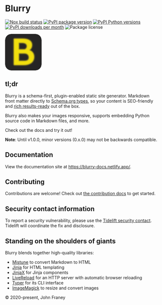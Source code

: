 # Blurry

[![Nox build status](https://github.com/blurry-dev/blurry/actions/workflows/github-actions-nox.yml/badge.svg?branch=main)](https://github.com/blurry-dev/blurry/actions/workflows/github-actions-nox.yml)
[![PyPI package version](https://img.shields.io/pypi/v/blurry-cli.svg)](https://pypi.org/project/blurry-cli/)
[![PyPI Python versions](https://img.shields.io/pypi/pyversions/blurry-cli.svg)](https://pypi.org/project/blurry-cli/)
[![PyPI downloads per month](https://img.shields.io/pypi/dm/blurry-cli.svg)](https://pypi.python.org/pypi/blurry-cli/)
![Package license](https://img.shields.io/github/license/blurry-dev/blurry.svg)

![Blurry logo](docs/content/favicon.png)

## tl;dr

Blurry is a schema-first, plugin-enabled static site generator.
Markdown front matter directly to [Schema.org types](https://schema.org/docs/full.html), so your content is SEO-friendly and [rich results-ready](https://developers.google.com/search/docs/appearance/structured-data/search-gallery) out of the box.

Blurry also makes your images responsive, supports embedding Python source code in Markdown files, and more.

Check out the docs and try it out!

**Note**: Until v1.0.0, minor versions (0.x.0) may not be backwards compatible.

## Documentation

View the documentation site at <https://blurry-docs.netlify.app/>.

## Contributing

Contributions are welcome!
Check out [the contribution docs](https://github.com/blurry-dev/blurry/blob/main/CONTRIBUTING.md) to get started.

## Security contact information

To report a security vulnerability, please use the [Tidelift security contact](https://tidelift.com/security).
Tidelift will coordinate the fix and disclosure.

## Standing on the shoulders of giants

Blurry blends together high-quality libraries:

- [Mistune](https://mistune.readthedocs.io/) to convert Markdown to HTML
- [Jinja](https://jinja.palletsprojects.com/) for HTML templating
- [JinjaX](https://jinjax.scaletti.dev/) for Jinja components
- [LiveReload](https://livereload.readthedocs.io/) for an HTTP server with automatic browser reloading
- [Typer](https://typer.tiangolo.com/) for its CLI interface
- [ImageMagick](https://imagemagick.org/index.php) to resize and convert images

&copy; 2020-present, John Franey
